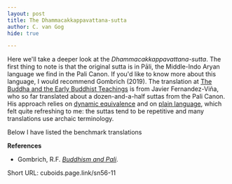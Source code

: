 ```yaml
---
layout: post
title: The Dhammacakkappavattana-sutta
author: C. van Gog
hide: true

---
```


Here we'll take a deeper look at the *Dhammacakkappavattana-sutta*. The first thing to note is that the original sutta is in Pāli, the Middle-Indo Aryan language we find in the Pali Canon. If you'd like to know more about this language, I would recommend Gombrich (2019). The translation at [The Buddha and the Early Buddhist Teachings](https://cuboids.page.link/isd1) is from Javier Fernandez-Viña, who so far translated about a dozen-and-a-half suttas from the Pali Canon. His approach relies on [dynamic equivalence](https://en.wikipedia.org/wiki/Dynamic_and_formal_equivalence) and on [plain language](https://en.wikipedia.org/wiki/Plain_language), which felt quite refreshing to me: the suttas tend to be repetitive and many translations use archaic terminology.

Below I have listed the benchmark translations

**References**
* Gombrich, R.F. <a href="https://www.ocbs-courses.org/blog/buddhism-and-pali/">*Buddhism and Pali*</a>.

Short URL: cuboids.page.link/sn56-11
<!--stackedit_data:
eyJoaXN0b3J5IjpbMjU2MzAyNTk4LDE5MTQ5NTczMzhdfQ==
-->